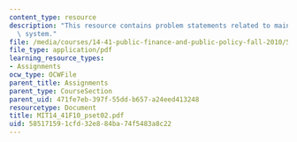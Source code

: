 ```yaml
---
content_type: resource
description: "This resource contains problem statements related to maine\u2019s educational\
  \ system."
file: /media/courses/14-41-public-finance-and-public-policy-fall-2010/585171591cfd32e884ba74f5483a8c22_MIT14_41F10_pset02.pdf
file_type: application/pdf
learning_resource_types:
- Assignments
ocw_type: OCWFile
parent_title: Assignments
parent_type: CourseSection
parent_uid: 471fe7eb-397f-55dd-b657-a24eed413248
resourcetype: Document
title: MIT14_41F10_pset02.pdf
uid: 58517159-1cfd-32e8-84ba-74f5483a8c22
---
```

